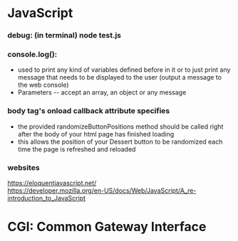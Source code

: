 # JavaScript
### debug: (in terminal) node test.js  
### console.log():
* used to print any kind of variables defined before in it or to just print any message that needs to be displayed to the user (output a message to the web console)
* Parameters -- accept an array, an object or any message
### body tag's onload callback attribute specifies 
* the provided randomizeButtonPositions method should be called right after the body of your html page has finished loading
* this allows the position of your Dessert button to be randomized each time the page is refreshed and reloaded
### websites
https://eloquentjavascript.net/  
https://developer.mozilla.org/en-US/docs/Web/JavaScript/A_re-introduction_to_JavaScript

# CGI: Common Gateway Interface
